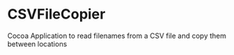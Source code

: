CSVFileCopier
=============

Cocoa Application to read filenames from a CSV file and copy them between locations
